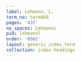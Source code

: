 ```yaml
---
label: Lehmann, L.
term_no: term468
pages: '437'
no_spaces: LehmannL
pid: lehmannl
order: '0561'
layout: generic_index_term
collection: index-headings
---
```


